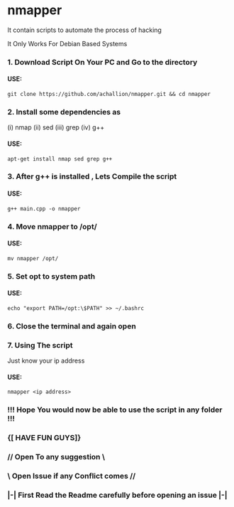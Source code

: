 # nmapper
It contain scripts to automate the process of hacking

It Only Works For Debian Based Systems

### 1. Download Script On Your PC and Go to the directory

#### USE:
```
git clone https://github.com/achallion/nmapper.git && cd nmapper
```

### 2. Install some dependencies as 
   (i)   nmap
   (ii)  sed
   (iii) grep
   (iv)  g++

#### USE:

```
apt-get install nmap sed grep g++
```

### 3. After g++ is installed , Lets Compile the script

#### USE:
```
g++ main.cpp -o nmapper
```

### 4. Move nmapper to /opt/

#### USE:
```
mv nmapper /opt/
```

### 5. Set opt to system path 
      
#### USE:
```
echo "export PATH=/opt:\$PATH" >> ~/.bashrc
```

### 6. Close the terminal and again open

### 7. Using The script
Just know your ip address

#### USE:
```
nmapper <ip address>
```


###     !!! Hope You would now be able to use the script in any folder !!!


###                   {[ HAVE FUN GUYS]}
                  
                  
       
###                            //     Open To any suggestion       \\
###                            \\ Open Issue if any Conflict comes //
                           
                           
                           
                      
###                |-| First Read the Readme carefully before opening an issue |-|
   

